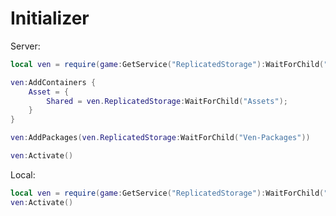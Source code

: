 # Initializer

Server:
```lua linenums="1"
local ven = require(game:GetService("ReplicatedStorage"):WaitForChild("Venometh"))

ven:AddContainers {
	Asset = {
		Shared = ven.ReplicatedStorage:WaitForChild("Assets");
	}
}

ven:AddPackages(ven.ReplicatedStorage:WaitForChild("Ven-Packages"))

ven:Activate()
```

Local:
```lua linenums="1"
local ven = require(game:GetService("ReplicatedStorage"):WaitForChild("Venometh"))
ven:Activate()
```